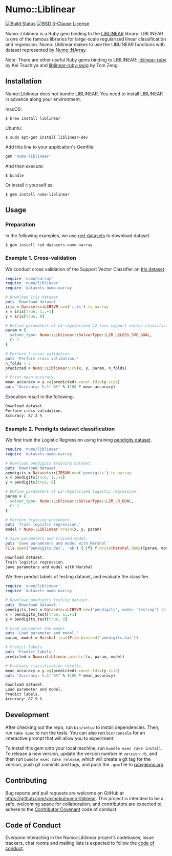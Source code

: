 # Numo::Liblinear

[![Build Status](https://travis-ci.org/yoshoku/numo-liblinear.svg?branch=master)](https://travis-ci.org/yoshoku/numo-liblinear)
[![BSD 3-Clause License](https://img.shields.io/badge/License-BSD%203--Clause-orange.svg)](https://github.com/yoshoku/numo-liblinear/blob/master/LICENSE.txt)

Numo::Liblinear is a Ruby gem binding to the [LIBLINEAR](https://www.csie.ntu.edu.tw/~cjlin/liblinear/) library.
LIBLINEAR is one of the famous libraries for large-scale regularized linear classification and regression.
Numo::Liblinear makes to use the LIBLINEAR functions with
dataset represented by [Numo::NArray](https://github.com/ruby-numo/numo-narray).

Note: There are other useful Ruby gems binding to LIBLINEAR:
[liblinear-ruby](https://github.com/kei500/liblinear-ruby) by Kei Tsuchiya and
[liblinear-ruby-swig](https://github.com/tomz/liblinear-ruby-swig) by Tom Zeng.

## Installation
Numo::Liblinear does not bundle LIBLINEAR. You need to install LIBLINEAR in advance along your environment.

macOS:

    $ brew install liblinear

Ubuntu:

    $ sudo apt-get install liblinear-dev

Add this line to your application's Gemfile:

```ruby
gem 'numo-liblinear'
```

And then execute:

    $ bundle

Or install it yourself as:

    $ gem install numo-liblinear

## Usage

### Preparation

In the following examples, we use [red-datasets](https://github.com/red-data-tools/red-datasets) to download dataset.

    $ gem install red-datasets-numo-narray

### Example 1. Cross-validation

We conduct cross validation of the Support Vector Classifier on [Iris dataset](https://www.csie.ntu.edu.tw/~cjlin/libsvmtools/datasets/multiclass.html#iris).

```ruby
require 'numo/narray'
require 'numo/liblinear'
require 'datasets-numo-narray'

# Download Iris dataset.
puts 'Download dataset.'
iris = Datasets::LIBSVM.new('iris').to_narray
x = iris[true, 1..-1]
y = iris[true, 0]

# Define parameters of L2-regularized L2-loss support vector classification.
param = {
  solver_type: Numo::Liblinear::SolverType::L2R_L2LOSS_SVC_DUAL,
  C: 1
}

# Perform 5-cross validation.
puts 'Perform cross validation.'
n_folds = 5
predicted = Numo::Liblinear::cv(x, y, param, n_folds)

# Print mean accuracy.
mean_accuracy = y.eq(predicted).count.fdiv(y.size)
puts "Accuracy: %.1f %%" % (100 * mean_accuracy)
```

Execution result in the following:

```sh
Download dataset.
Perform cross validation.
Accuracy: 87.3 %
```

### Example 2. Pendigits dataset classification

We first train the Logistic Regression using training [pendigits dataset](https://www.csie.ntu.edu.tw/~cjlin/libsvmtools/datasets/multiclass.html#pendigits).

```ruby
require 'numo/liblinear'
require 'datasets-numo-narray'

# Download pendigits training dataset.
puts 'Download dataset.'
pendigits = Datasets::LIBSVM.new('pendigits').to_narray
x = pendigits[true, 1..-1]
y = pendigits[true, 0]

# Define parameters of L2-regularized logistic regression.
param = {
  solver_type: Numo::Liblinear::SolverType::L2R_LR_DUAL,
  C: 1
}

# Perform training procedure.
puts 'Train logistic regression.'
model = Numo::Liblinear.train(x, y, param)

# Save parameters and trained model.
puts 'Save parameters and model with Marshal'
File.open('pendigits.dat', 'wb') { |f| f.write(Marshal.dump([param, model])) }
```

```sh
Download dataset.
Train logistic regression.
Save parameters and model with Marshal
```

We then predict labels of testing dataset, and evaluate the classifier.

```ruby
require 'numo/liblinear'
require 'datasets-numo-narray'

# Download pendigits testing dataset.
puts 'Download dataset.'
pendigits_test = Datasets::LIBSVM.new('pendigits', note: 'testing').to_narray
x = pendigits_test[true, 1..-1]
y = pendigits_test[true, 0]

# Load parameter and model.
puts 'Load parameter and model.'
param, model = Marshal.load(File.binread('pendigits.dat'))

# Predict labels.
puts 'Predict labels.'
predicted = Numo::Liblinear.predict(x, param, model)

# Evaluate classification results.
mean_accuracy = y.eq(predicted).count.fdiv(y.size)
puts "Accuracy: %.1f %%" % (100 * mean_accuracy)
```

```sh
Download dataset.
Load parameter and model.
Predict labels.
Accuracy: 87.9 %
```

## Development

After checking out the repo, run `bin/setup` to install dependencies. Then, run `rake spec` to run the tests. You can also run `bin/console` for an interactive prompt that will allow you to experiment.

To install this gem onto your local machine, run `bundle exec rake install`. To release a new version, update the version number in `version.rb`, and then run `bundle exec rake release`, which will create a git tag for the version, push git commits and tags, and push the `.gem` file to [rubygems.org](https://rubygems.org).

## Contributing

Bug reports and pull requests are welcome on GitHub at https://github.com/yoshoku/numo-liblinear.
This project is intended to be a safe, welcoming space for collaboration, and contributors are expected to adhere to the [Contributor Covenant](http://contributor-covenant.org) code of conduct.

## Code of Conduct

Everyone interacting in the Numo::Liblinear project’s codebases, issue trackers, chat rooms and mailing lists is expected to follow
the [code of conduct](https://github.com/yoshoku/numo-liblinear/blob/master/CODE_OF_CONDUCT.md).
